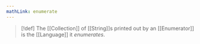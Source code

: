 ```yaml
---
mathLink: enumerate
---
```

>[!def]
>The [[Collection]] of [[String]]s printed out by an [[Enumerator]] is the [[Language]] it *enumerates*.

